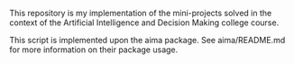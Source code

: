 This repository is my implementation of the mini-projects solved in the context of the Artificial Intelligence and Decision Making college course. 

This script is implemented upon the aima package. See aima/README.md for more information on their package usage.

